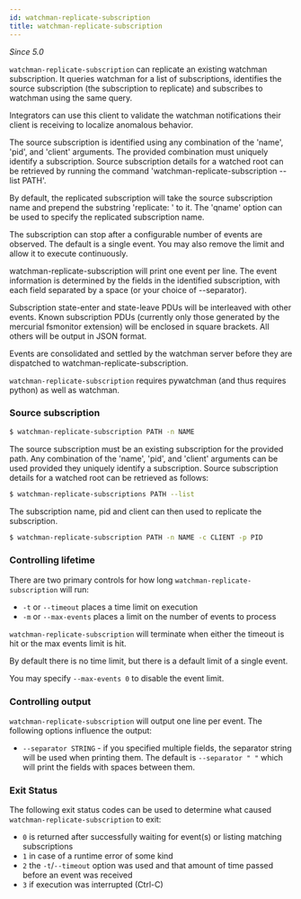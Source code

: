 ```yaml
---
id: watchman-replicate-subscription
title: watchman-replicate-subscription
---
```


_Since 5.0_

`watchman-replicate-subscription` can replicate an existing watchman
subscription. It queries watchman for a list of subscriptions, identifies the
source subscription (the subscription to replicate) and subscribes to watchman
using the same query.

Integrators can use this client to validate the watchman notifications their
client is receiving to localize anomalous behavior.

The source subscription is identified using any combination of the 'name',
'pid', and 'client' arguments. The provided combination must uniquely identify
a subscription. Source subscription details for a watched root can be
retrieved by running the command 'watchman-replicate-subscription --list
PATH'.

By default, the replicated subscription will take the source subscription name
and prepend the substring 'replicate: ' to it. The 'qname' option can be used
to specify the replicated subscription name.

The subscription can stop after a configurable number of events are observed.
The default is a single event. You may also remove the limit and allow it to
execute continuously.

watchman-replicate-subscription will print one event per line. The event
information is determined by the fields in the identified subscription, with
each field separated by a space (or your choice of --separator).

Subscription state-enter and state-leave PDUs will be interleaved with other
events. Known subscription PDUs (currently only those generated by the
mercurial fsmonitor extension) will be enclosed in square brackets. All others
will be output in JSON format.

Events are consolidated and settled by the watchman server before they are
dispatched to watchman-replicate-subscription.

`watchman-replicate-subscription` requires pywatchman (and thus requires
python) as well as watchman.

### Source subscription

```bash
$ watchman-replicate-subscription PATH -n NAME
```

The source subscription must be an existing subscription for the provided
path. Any combination of the 'name', 'pid', and 'client' arguments can be used
provided they uniquely identify a subscription. Source subscription details
for a watched root can be retrieved as follows:

```bash
$ watchman-replicate-subscriptions PATH --list
```

The subscription name, pid and client can then used to replicate the
subscription.

```bash
$ watchman-replicate-subscription PATH -n NAME -c CLIENT -p PID
```

### Controlling lifetime

There are two primary controls for how long `watchman-replicate-subscription`
will run:

- `-t` or `--timeout` places a time limit on execution
- `-m` or `--max-events` places a limit on the number of events to process

`watchman-replicate-subscription` will terminate when either the timeout is
hit or the max events limit is hit.

By default there is no time limit, but there is a default limit of a single
event.

You may specify `--max-events 0` to disable the event limit.

### Controlling output

`watchman-replicate-subscription` will output one line per event. The
following options influence the output:

- `--separator STRING` - if you specified multiple fields, the separator
  string will be used when printing them. The default is `--separator " "`
  which will print the fields with spaces between them.

### Exit Status

The following exit status codes can be used to determine what caused
`watchman-replicate-subscription` to exit:

- `0` is returned after successfully waiting for event(s) or listing matching
  subscriptions
- `1` in case of a runtime error of some kind
- `2` the `-t`/`--timeout` option was used and that amount of time passed
  before an event was received
- `3` if execution was interrupted (Ctrl-C)
